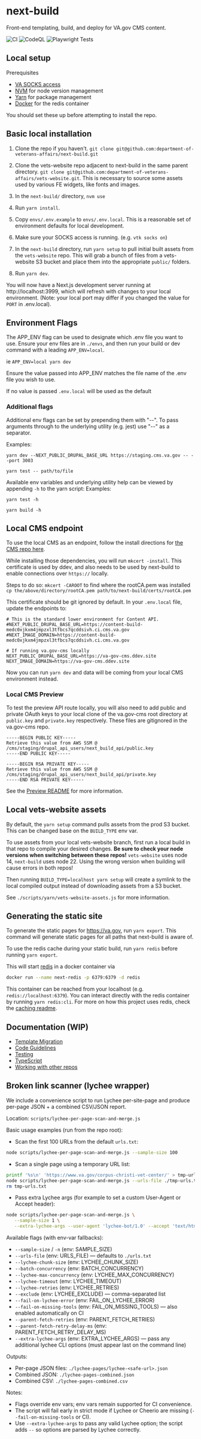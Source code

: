 # next-build

Front-end templating, build, and deploy for VA.gov CMS content.

![CI](https://github.com/department-of-veterans-affairs/next-build/actions/workflows/ci.yml/badge.svg)
![CodeQL](https://github.com/department-of-veterans-affairs/next-build/actions/workflows/codeql-analysis.yml/badge.svg)
![Playwright Tests](https://github.com/department-of-veterans-affairs/next-build/actions/workflows/playwright.yml/badge.svg)

## Local setup

Prerequisites

- [VA SOCKS access](https://depo-platform-documentation.scrollhelp.site/getting-started/Internal-tools-access-via-SOCKS-proxy.1821081710.html)
- [NVM](https://github.com/nvm-sh/nvm) for node version management
- [Yarn](https://yarnpkg.com/getting-started/install) for package management
- [Docker](https://www.docker.com/products/docker-desktop/) for the redis container

You should set these up before attempting to install the repo.

## Basic local installation

1. Clone the repo if you haven't.
   `git clone git@github.com:department-of-veterans-affairs/next-build.git`

2. Clone the vets-website repo adjacent to next-build in the same parent directory. `git clone git@github.com:department-of-veterans-affairs/vets-website.git`. This is necessary to source some assets used by various FE widgets, like fonts and images.

3. In the `next-build/` directory, `nvm use`

4. Run `yarn install`.

5. Copy `envs/.env.example` to `envs/.env.local`. This is a reasonable set of environment defaults for local development.

6. Make sure your SOCKS access is running. (e.g. `vtk socks on`)

7. In the `next-build` directory, run `yarn setup` to pull initial built assets from the `vets-website` repo. This will grab a bunch of files from a vets-website S3 bucket and place them into the appropriate `public/` folders.

8. Run `yarn dev`.

You will now have a Next.js development server running at http://localhost:3999, which will refresh with changes to your local environment. (Note: your local port may differ if you changed the value for `PORT` in .env.local).

## Environment Flags

The APP_ENV flag can be used to designate which .env file you want to use. Ensure your env files are in `./envs`, and then run your build or dev command with a leading `APP_ENV=local`.

ie `APP_ENV=local yarn dev`

Ensure the value passed into APP_ENV matches the file name of the .env file you wish to use.

If no value is passed `.env.local` will be used as the default

### Additional flags

Additional env flags can be set by prepending them with "--". To pass arguments through to the underlying utility (e.g. jest) use "--" as a separator.

Examples:

```
yarn dev --NEXT_PUBLIC_DRUPAL_BASE_URL https://staging.cms.va.gov -- --port 3003
```

```
yarn test -- path/to/file
```

Available env variables and underlying utility help can be viewed by appending `-h` to the yarn script:
Examples:

```
yarn test -h
```

```
yarn build -h
```

## Local CMS endpoint

To use the local CMS as an endpoint, follow the install directions for [the CMS repo here](https://github.com/department-of-veterans-affairs/va.gov-cms/blob/main/READMES/getting-started.md).

While installing those dependencies, you will run `mkcert -install`. This certificate is used by ddev, and also
needs to be used by next-build to enable connections over `https://` locally.

Steps to do so:
`mkcert -CAROOT` to find where the rootCA.pem was installed
`cp the/above/directory/rootCA.pem path/to/next-build/certs/rootCA.pem`

This certificate should be git ignored by default. In your `.env.local` file, update the endpoints to:

```
# This is the standard lower environment for Content API.
#NEXT_PUBLIC_DRUPAL_BASE_URL=https://content-build-medc0xjkxm4jmpzxl3tfbcs7qcddsivh.ci.cms.va.gov
#NEXT_IMAGE_DOMAIN=https://content-build-medc0xjkxm4jmpzxl3tfbcs7qcddsivh.ci.cms.va.gov

# If running va.gov-cms locally
NEXT_PUBLIC_DRUPAL_BASE_URL=https://va-gov-cms.ddev.site
NEXT_IMAGE_DOMAIN=https://va-gov-cms.ddev.site
```

Now you can run `yarn dev` and data will be coming from your local CMS environment instead.

### Local CMS Preview

To test the preview API route locally, you will also need to add public and private OAuth keys to your local clone of the va.gov-cms root directory at `public.key` and `private.key` respectively. These files are gitignored in the va.gov-cms repo.

```
-----BEGIN PUBLIC KEY-----
Retrieve this value from AWS SSM @ /cms/staging/drupal_api_users/next_build_api/public.key
-----END PUBLIC KEY-----
```

```
-----BEGIN RSA PRIVATE KEY-----
Retrieve this value from AWS SSM @ /cms/staging/drupal_api_users/next_build_api/private.key
-----END RSA PRIVATE KEY-----
```

See the [Preview README](/READMEs/preview.md) for more information.

## Local vets-website assets

By default, the `yarn setup` command pulls assets from the prod S3 bucket. This can be changed base on the `BUILD_TYPE` env var.

To use assets from your local vets-website branch, first run a local build in that repo to compile your desired changes. **Be sure to check your node versions when switching between these repos!** `vets-website` uses node 14, `next-build` uses node 22. Using the wrong version when building will cause errors in both repos!

Then running `BUILD_TYPE=localhost yarn setup` will create a symlink to the local compiled output instead of downloading assets from a S3 bucket.

See `./scripts/yarn/vets-website-assets.js` for more information.

## Generating the static site

To generate the static pages for https://va.gov, run `yarn export`. This command will generate static pages for all paths that next-build is aware of.

To use the redis cache during your static build, run `yarn redis` before running `yarn export`.

This will start [redis](https://redis.io/) in a docker container via

```sh
docker run --name next-redis -p 6379:6379 -d redis
```

This container can be reached from your localhost (e.g. `redis://localhost:6379`). You can interact directly with the redis container by running `yarn redis:cli`. For more on how this project uses redis, check the [caching readme](READMEs/caching.md).

## Documentation (WIP)

- [Template Migration](docs/template-migration/README.md)
- [Code Guidelines](READMEs/code-guidelines.md)
- [Testing](READMEs/testing.md)
- [TypeScript](READMEs/typescript.md)
- [Working with other repos](READMEs/next-build-and-other-repos.md)

## Broken link scanner (lychee wrapper)

We include a convenience script to run Lychee per-site-page and produce per-page JSON + a combined CSV/JSON report.

Location: `scripts/lychee-per-page-scan-and-merge.js`

Basic usage examples (run from the repo root):

- Scan the first 100 URLs from the default `urls.txt`:

```bash
node scripts/lychee-per-page-scan-and-merge.js --sample-size 100
```

- Scan a single page using a temporary URL list:

```bash
printf '%s\n' 'https://www.va.gov/corpus-christi-vet-center/' > tmp-urls.txt
node scripts/lychee-per-page-scan-and-merge.js --urls-file ./tmp-urls.txt --sample-size 1
rm tmp-urls.txt
```

- Pass extra Lychee args (for example to set a custom User-Agent or Accept header):

```bash
node scripts/lychee-per-page-scan-and-merge.js \
   --sample-size 1 \
   --extra-lychee-args --user-agent 'lychee-bot/1.0' --accept 'text/html'
```

Available flags (with env-var fallbacks):

- `--sample-size` / `-n` (env: SAMPLE_SIZE)
- `--urls-file` (env: URLS_FILE) — defaults to `./urls.txt`
- `--lychee-chunk-size` (env: LYCHEE_CHUNK_SIZE)
- `--batch-concurrency` (env: BATCH_CONCURRENCY)
- `--lychee-max-concurrency` (env: LYCHEE_MAX_CONCURRENCY)
- `--lychee-timeout` (env: LYCHEE_TIMEOUT)
- `--lychee-retries` (env: LYCHEE_RETRIES)
- `--exclude` (env: LYCHEE_EXCLUDE) — comma-separated list
- `--fail-on-lychee-error` (env: FAIL_ON_LYCHEE_ERROR)
- `--fail-on-missing-tools` (env: FAIL_ON_MISSING_TOOLS) — also enabled automatically on CI
- `--parent-fetch-retries` (env: PARENT_FETCH_RETRIES)
- `--parent-fetch-retry-delay-ms` (env: PARENT_FETCH_RETRY_DELAY_MS)
- `--extra-lychee-args` (env: EXTRA_LYCHEE_ARGS) — pass any additional lychee CLI options (must appear last on the command line)

Outputs:

- Per-page JSON files: `./lychee-pages/lychee-<safe-url>.json`
- Combined JSON: `./lychee-pages-combined.json`
- Combined CSV: `./lychee-pages-combined.csv`

Notes:

- Flags override env vars; env vars remain supported for CI convenience.
- The script will fail early in strict mode if Lychee or Cheerio are missing (`--fail-on-missing-tools` or CI).
- Use `--extra-lychee-args` to pass any valid Lychee option; the script adds `--` so options are parsed by Lychee correctly.

